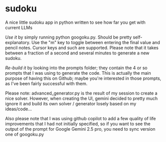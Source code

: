 # sudoku
A nice little sudoku app in python written to see how far you get with current LLMs

*Use it* by simply running python googoku.py. Should be pretty self-explanatory. Use the "m" key to toggle between entering the final value and pencil notes. Cursor keys and such are supported.
Please note that it takes between a fraction of a second and several minutes to generate a new sudoku.

*Re-build it* by looking into the prompts folder; they contain the 4 or so prompts that I was using to generate the code. This is actually the main purpose of having this on Github; maybe you're interested in those prompts, as I've been fairly successful with them.

Please note: advanced_generator.py is the result of my session to create a nice solver. However, when creating the UI, gemini decided to pretty much ignore it and build its own solver / generator losely based on my ideas/code...

Also please note that I was using github copilot to add a few quality of life improvements that I had not initially specified, so if you want to see the output of the prompt for Google Gemini 2.5 pro, you need to sync version one of googoku.py
